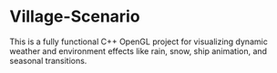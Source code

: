 # Village-Scenario
This is a fully functional C++ OpenGL project for visualizing dynamic weather and environment effects like rain, snow, ship animation, and seasonal transitions.
